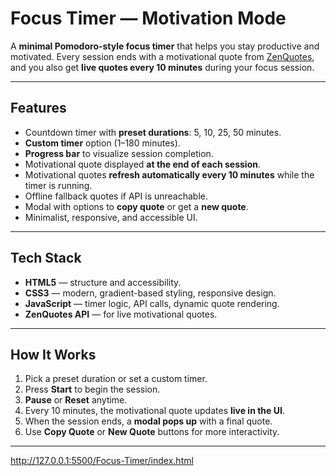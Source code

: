 # Focus Timer — Motivation Mode

A **minimal Pomodoro-style focus timer** that helps you stay productive and motivated. Every session ends with a motivational quote from [ZenQuotes](https://zenquotes.io), and you also get **live quotes every 10 minutes** during your focus session.

---

## Features

- Countdown timer with **preset durations**: 5, 10, 25, 50 minutes.  
- **Custom timer** option (1–180 minutes).  
- **Progress bar** to visualize session completion.  
- Motivational quote displayed **at the end of each session**.  
- Motivational quotes **refresh automatically every 10 minutes** while the timer is running.  
- Offline fallback quotes if API is unreachable.  
- Modal with options to **copy quote** or get a **new quote**.  
- Minimalist, responsive, and accessible UI.

---

## Tech Stack

- **HTML5** — structure and accessibility.  
- **CSS3** — modern, gradient-based styling, responsive design.  
- **JavaScript** — timer logic, API calls, dynamic quote rendering.  
- **ZenQuotes API** — for live motivational quotes.

---

## How It Works

1. Pick a preset duration or set a custom timer.  
2. Press **Start** to begin the session.  
3. **Pause** or **Reset** anytime.  
4. Every 10 minutes, the motivational quote updates **live in the UI**.  
5. When the session ends, a **modal pops up** with a final quote.  
6. Use **Copy Quote** or **New Quote** buttons for more interactivity.

---
http://127.0.0.1:5500/Focus-Timer/index.html